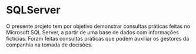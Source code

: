 # SQLServer
O presente projeto tem por objetivo demonstrar consultas práticas feitas no Microsoft SQL Server, a partir de uma base de dados com informações fictícias. Foram feitas consultas práticas que podem auxiliar os gestores da companhia na tomada de decisões.
